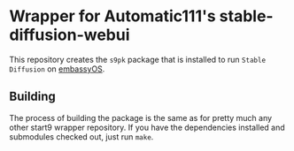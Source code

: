 # Wrapper for Automatic111's stable-diffusion-webui

This repository creates the `s9pk` package that is installed to run `Stable Diffusion` on [embassyOS](https://github.com/Start9Labs/embassy-os/).

## Building

The process of building the package is the same as for pretty much any other start9 wrapper repository. If you have the dependencies installed and submodules checked out, just run `make`.
